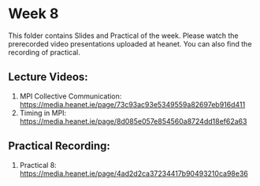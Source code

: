 # Week 8

This folder contains Slides and Practical of the week. Please watch the prerecorded video presentations uploaded at heanet. You can also find the recording of practical. 

Lecture Videos:
---------------
1. MPI Collective Communication: https://media.heanet.ie/page/73c93ac93e5349559a82697eb916d411  
2. Timing in MPI: https://media.heanet.ie/page/8d085e057e854560a8724dd18ef62a63

Practical Recording:
-------------------
1.  Practical 8: https://media.heanet.ie/page/4ad2d2ca37234417b90493210ca98e36
